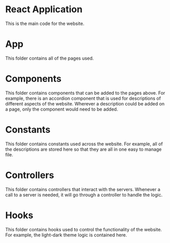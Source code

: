 # React Application
This is the main code for the website.

# App
This folder contains all of the pages used.

# Components
This folder contains components that can be added to the pages above. For example, there is an accordion component that is used for descriptions of different aspects of the website. Wherever a description could be added on a page, only the component would need to be added.

# Constants
This folder contains constants used across the website. For example, all of the descriptions are stored here so that they are all in one easy to manage file.

# Controllers
This folder contains controllers that interact with the servers. Whenever a call to a server is needed, it will go through a controller to handle the logic.

# Hooks
This folder contains hooks used to control the functionality of the website. For example, the light-dark theme logic is contained here.
